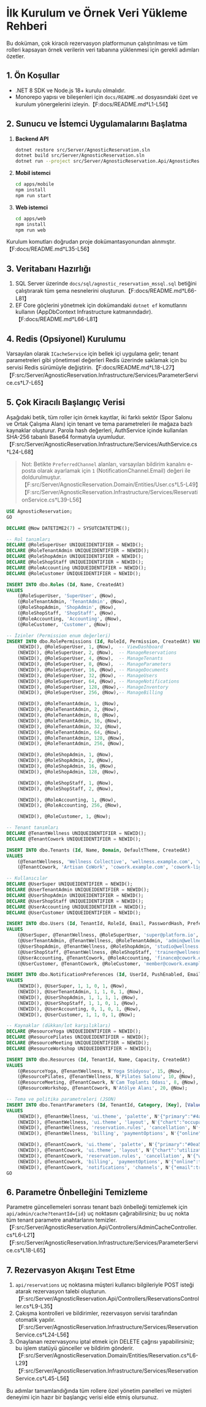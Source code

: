 # İlk Kurulum ve Örnek Veri Yükleme Rehberi

Bu doküman, çok kiracılı rezervasyon platformunun çalıştırılması ve tüm rolleri kapsayan örnek verilerin veri tabanına yüklenmesi için gerekli adımları özetler.

## 1. Ön Koşullar
- .NET 8 SDK ve Node.js 18+ kurulu olmalıdır.
- Monorepo yapısı ve bileşenleri için `docs/README.md` dosyasındaki özet ve kurulum yönergelerini izleyin.【F:docs/README.md†L1-L56】

## 2. Sunucu ve İstemci Uygulamalarını Başlatma
1. **Backend API**
   ```bash
   dotnet restore src/Server/AgnosticReservation.sln
   dotnet build src/Server/AgnosticReservation.sln
   dotnet run --project src/Server/AgnosticReservation.Api/AgnosticReservation.Api.csproj
   ```
2. **Mobil istemci**
   ```bash
   cd apps/mobile
   npm install
   npm run start
   ```
3. **Web istemci**
   ```bash
   cd apps/web
   npm install
   npm run web
   ```
Kurulum komutları doğrudan proje dokümantasyonundan alınmıştır.【F:docs/README.md†L35-L56】

## 3. Veritabanı Hazırlığı
1. SQL Server üzerinde `docs/sql/agnostic_reservation_mssql.sql` betiğini çalıştırarak tüm şema nesnelerini oluşturun.【F:docs/README.md†L66-L81】
2. EF Core göçlerini yönetmek için dokümandaki `dotnet ef` komutlarını kullanın (AppDbContext Infrastructure katmanındadır).【F:docs/README.md†L66-L81】

## 4. Redis (Opsiyonel) Kurulumu
Varsayılan olarak `ICacheService` için bellek içi uygulama gelir; tenant parametreleri gibi yönetimsel değerleri Redis üzerinde saklamak için bu servisi Redis sürümüyle değiştirin.【F:docs/README.md†L18-L27】【F:src/Server/AgnosticReservation.Infrastructure/Services/ParameterService.cs†L7-L65】

## 5. Çok Kiracılı Başlangıç Verisi
Aşağıdaki betik, tüm roller için örnek kayıtlar, iki farklı sektör (Spor Salonu ve Ortak Çalışma Alanı) için tenant ve tema parametreleri ile mağaza bazlı kaynaklar oluşturur. Parola hash değerleri, AuthService içinde kullanılan SHA-256 tabanlı Base64 formatıyla uyumludur.【F:src/Server/AgnosticReservation.Infrastructure/Services/AuthService.cs†L24-L68】

> Not: Betikte `PreferredChannel` alanları, varsayılan bildirim kanalını e-posta olarak ayarlamak için `1` (NotificationChannel.Email) değeri ile doldurulmuştur.【F:src/Server/AgnosticReservation.Domain/Entities/User.cs†L5-L49】【F:src/Server/AgnosticReservation.Infrastructure/Services/ReservationService.cs†L39-L56】

```sql
USE AgnosticReservation;
GO

DECLARE @Now DATETIME2(7) = SYSUTCDATETIME();

-- Rol tanımları
DECLARE @RoleSuperUser UNIQUEIDENTIFIER = NEWID();
DECLARE @RoleTenantAdmin UNIQUEIDENTIFIER = NEWID();
DECLARE @RoleShopAdmin UNIQUEIDENTIFIER = NEWID();
DECLARE @RoleShopStaff UNIQUEIDENTIFIER = NEWID();
DECLARE @RoleAccounting UNIQUEIDENTIFIER = NEWID();
DECLARE @RoleCustomer UNIQUEIDENTIFIER = NEWID();

INSERT INTO dbo.Roles (Id, Name, CreatedAt)
VALUES
    (@RoleSuperUser, 'SuperUser', @Now),
    (@RoleTenantAdmin, 'TenantAdmin', @Now),
    (@RoleShopAdmin, 'ShopAdmin', @Now),
    (@RoleShopStaff, 'ShopStaff', @Now),
    (@RoleAccounting, 'Accounting', @Now),
    (@RoleCustomer, 'Customer', @Now);

-- İzinler (Permission enum değerleri)
INSERT INTO dbo.RolePermissions (Id, RoleId, Permission, CreatedAt) VALUES
    (NEWID(), @RoleSuperUser, 1, @Now),  -- ViewDashboard
    (NEWID(), @RoleSuperUser, 2, @Now),  -- ManageReservations
    (NEWID(), @RoleSuperUser, 4, @Now),  -- ManageTenants
    (NEWID(), @RoleSuperUser, 8, @Now),  -- ManageParameters
    (NEWID(), @RoleSuperUser, 16, @Now), -- ManageDocuments
    (NEWID(), @RoleSuperUser, 32, @Now), -- ManageUsers
    (NEWID(), @RoleSuperUser, 64, @Now), -- ManageNotifications
    (NEWID(), @RoleSuperUser, 128, @Now),-- ManageInventory
    (NEWID(), @RoleSuperUser, 256, @Now),-- ManageBilling

    (NEWID(), @RoleTenantAdmin, 1, @Now),
    (NEWID(), @RoleTenantAdmin, 2, @Now),
    (NEWID(), @RoleTenantAdmin, 8, @Now),
    (NEWID(), @RoleTenantAdmin, 16, @Now),
    (NEWID(), @RoleTenantAdmin, 32, @Now),
    (NEWID(), @RoleTenantAdmin, 64, @Now),
    (NEWID(), @RoleTenantAdmin, 128, @Now),
    (NEWID(), @RoleTenantAdmin, 256, @Now),

    (NEWID(), @RoleShopAdmin, 1, @Now),
    (NEWID(), @RoleShopAdmin, 2, @Now),
    (NEWID(), @RoleShopAdmin, 16, @Now),
    (NEWID(), @RoleShopAdmin, 128, @Now),

    (NEWID(), @RoleShopStaff, 1, @Now),
    (NEWID(), @RoleShopStaff, 2, @Now),

    (NEWID(), @RoleAccounting, 1, @Now),
    (NEWID(), @RoleAccounting, 256, @Now),

    (NEWID(), @RoleCustomer, 1, @Now);

-- Tenant tanımları
DECLARE @TenantWellness UNIQUEIDENTIFIER = NEWID();
DECLARE @TenantCowork UNIQUEIDENTIFIER = NEWID();

INSERT INTO dbo.Tenants (Id, Name, Domain, DefaultTheme, CreatedAt)
VALUES
    (@TenantWellness, 'Wellness Collective', 'wellness.example.com', 'wellness-dark', @Now),
    (@TenantCowork, 'Artisan CoWork', 'cowork.example.com', 'cowork-light', @Now);

-- Kullanıcılar
DECLARE @UserSuper UNIQUEIDENTIFIER = NEWID();
DECLARE @UserTenantAdmin UNIQUEIDENTIFIER = NEWID();
DECLARE @UserShopAdmin UNIQUEIDENTIFIER = NEWID();
DECLARE @UserShopStaff UNIQUEIDENTIFIER = NEWID();
DECLARE @UserAccounting UNIQUEIDENTIFIER = NEWID();
DECLARE @UserCustomer UNIQUEIDENTIFIER = NEWID();

INSERT INTO dbo.Users (Id, TenantId, RoleId, Email, PasswordHash, PreferredTheme, MultiFactorEnabled, CreatedAt)
VALUES
    (@UserSuper, @TenantWellness, @RoleSuperUser, 'super@platform.io', 'yq87SQNKtzrmQSYFaF825g9jh3iHNNmPRlLOtEZuees=', 'inherit', 1, @Now),
    (@UserTenantAdmin, @TenantWellness, @RoleTenantAdmin, 'admin@wellness.example.com', 'rrp5x3D4Qc+7+Z7oS4HyPpd7iozYz93Xy27olxVrLFk=', 'wellness-dark', 1, @Now),
    (@UserShopAdmin, @TenantWellness, @RoleShopAdmin, 'studio@wellness.example.com', '8GfC5GvuMdi0GG8gGskrvFonWFrU6Eyk4O9fk7gmfIc=', 'wellness-dark', 0, @Now),
    (@UserShopStaff, @TenantWellness, @RoleShopStaff, 'trainer@wellness.example.com', 'ZfGL/sOSHGX2KLoXIzJtl/OCQXvGw5+04vkWxNzbmRI=', 'inherit', 0, @Now),
    (@UserAccounting, @TenantCowork, @RoleAccounting, 'finance@cowork.example.com', 'aOjniB/G0zOwsJKNBIhzWZuMXMmp4Qs+BC7ito5zA1g=', 'cowork-light', 0, @Now),
    (@UserCustomer, @TenantCowork, @RoleCustomer, 'member@cowork.example.com', 'mOxlSo3yj48PjwIiBIPUaRa4UBfeC3TY7HVcKMuFOag=', 'inherit', 0, @Now);

INSERT INTO dbo.NotificationPreferences (Id, UserId, PushEnabled, EmailEnabled, SmsEnabled, PreferredChannel, CreatedAt)
VALUES
    (NEWID(), @UserSuper, 1, 1, 0, 1, @Now),
    (NEWID(), @UserTenantAdmin, 1, 1, 0, 1, @Now),
    (NEWID(), @UserShopAdmin, 1, 1, 1, 1, @Now),
    (NEWID(), @UserShopStaff, 1, 1, 0, 1, @Now),
    (NEWID(), @UserAccounting, 0, 1, 0, 1, @Now),
    (NEWID(), @UserCustomer, 1, 1, 0, 1, @Now);

-- Kaynaklar (dükkan/lot karşılıkları)
DECLARE @ResourceYoga UNIQUEIDENTIFIER = NEWID();
DECLARE @ResourcePilates UNIQUEIDENTIFIER = NEWID();
DECLARE @ResourceMeeting UNIQUEIDENTIFIER = NEWID();
DECLARE @ResourceWorkshop UNIQUEIDENTIFIER = NEWID();

INSERT INTO dbo.Resources (Id, TenantId, Name, Capacity, CreatedAt)
VALUES
    (@ResourceYoga, @TenantWellness, N'Yoga Stüdyosu', 15, @Now),
    (@ResourcePilates, @TenantWellness, N'Pilates Salonu', 10, @Now),
    (@ResourceMeeting, @TenantCowork, N'Cam Toplantı Odası', 8, @Now),
    (@ResourceWorkshop, @TenantCowork, N'Atölye Alanı', 20, @Now);

-- Tema ve politika parametreleri (JSON)
INSERT INTO dbo.TenantParameters (Id, TenantId, Category, [Key], [Value], IsSecret, CreatedAt)
VALUES
    (NEWID(), @TenantWellness, 'ui.theme', 'palette', N'{"primary":"#4ade80","secondary":"#22d3ee","background":"#0f172a"}', 0, @Now),
    (NEWID(), @TenantWellness, 'ui.theme', 'layout', N'{"chart":"occupancy","showWaitlist":true}', 0, @Now),
    (NEWID(), @TenantWellness, 'reservation.rules', 'cancellation', N'{"windowHours":6,"lateFee":35,"allowWaitlist":true}', 0, @Now),
    (NEWID(), @TenantWellness, 'billing', 'paymentOptions', N'{"online":true,"pos":true,"installments":false}', 0, @Now),

    (NEWID(), @TenantCowork, 'ui.theme', 'palette', N'{"primary":"#0ea5e9","secondary":"#6366f1","background":"#f8fafc"}', 0, @Now),
    (NEWID(), @TenantCowork, 'ui.theme', 'layout', N'{"chart":"utilization","showWaitlist":false}', 0, @Now),
    (NEWID(), @TenantCowork, 'reservation.rules', 'cancellation', N'{"windowHours":2,"lateFee":15,"allowWaitlist":false}', 0, @Now),
    (NEWID(), @TenantCowork, 'billing', 'paymentOptions', N'{"online":true,"pos":false,"installments":true}', 0, @Now),
    (NEWID(), @TenantCowork, 'notifications', 'channels', N'{"email":true,"sms":true,"push":true}', 0, @Now);
GO
```

## 6. Parametre Önbelleğini Temizleme
Parametre güncellemeleri sonrası tenant bazlı önbelleği temizlemek için `api/admin/cache?tenantId={id}` uç noktasını çağırabilirsiniz; bu uç nokta tüm tenant parametre anahtarlarını temizler.【F:src/Server/AgnosticReservation.Api/Controllers/AdminCacheController.cs†L6-L21】【F:src/Server/AgnosticReservation.Infrastructure/Services/ParameterService.cs†L18-L65】

## 7. Rezervasyon Akışını Test Etme
1. `api/reservations` uç noktasına müşteri kullanıcı bilgileriyle POST isteği atarak rezervasyon talebi oluşturun.【F:src/Server/AgnosticReservation.Api/Controllers/ReservationsController.cs†L9-L35】
2. Çakışma kontrolleri ve bildirimler, rezervasyon servisi tarafından otomatik yapılır.【F:src/Server/AgnosticReservation.Infrastructure/Services/ReservationService.cs†L24-L56】
3. Onaylanan rezervasyonu iptal etmek için DELETE çağrısı yapabilirsiniz; bu işlem statüyü günceller ve bildirim gönderir.【F:src/Server/AgnosticReservation.Domain/Entities/Reservation.cs†L6-L29】【F:src/Server/AgnosticReservation.Infrastructure/Services/ReservationService.cs†L45-L56】

Bu adımlar tamamlandığında tüm rollere özel yönetim panelleri ve müşteri deneyimi için hazır bir başlangıç verisi elde etmiş olursunuz.
